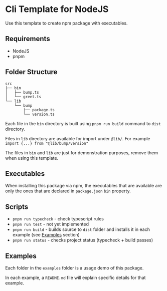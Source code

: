 # Cli Template for NodeJS

Use this template to create npm package with executables.

## Requirements

- NodeJS
- pnpm

## Folder Structure

```
src
├── bin
│   ├── bump.ts
│   └── greet.ts
└── lib
    └── bump
        ├── package.ts
        └── version.ts
```

Each file in the `bin` directory is built using `pnpm run build` command to `dist` directory.

Files in `lib` directory are available for import under `@lib/`. For example `import {...} from "@lib/bump/version"`

The files in `bin` and `lib` are just for demonstration purposes, remove them when using this template.

## Executables

When installing this package via npm, the executables that are available are only the ones that are declared in `package.json` `bin` property.

## Scripts

- `pnpm run typecheck` - check typescript rules
- `pnpm run test` - not yet implemented
- `pnpm run build` - builds source to `dist` folder and installs it in each example (see [Examples](#examples) section)
- `pnpm run status` - checks project status (typecheck + build passes)

## Examples

Each folder in the `examples` folder is a usage demo of this package.

In each example, a `README.md` file will explain specific details for that example.
